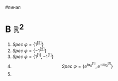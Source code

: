 #линал 
# В $\mathbb{R}^2$
1. $Spec \ \varphi = \{ 1^{[2]} \}$
2. $Spec \ \varphi = \{ -1^{[2]} \}$
3. $Spec \ \varphi = \{ 1^{[1]}, -1^{[1]} \}$
4. $$Spec \ \varphi = \{ e^{i \alpha_0^{[1]}}, e^{-i \alpha_0^{[1]}} \}$$
5. 
